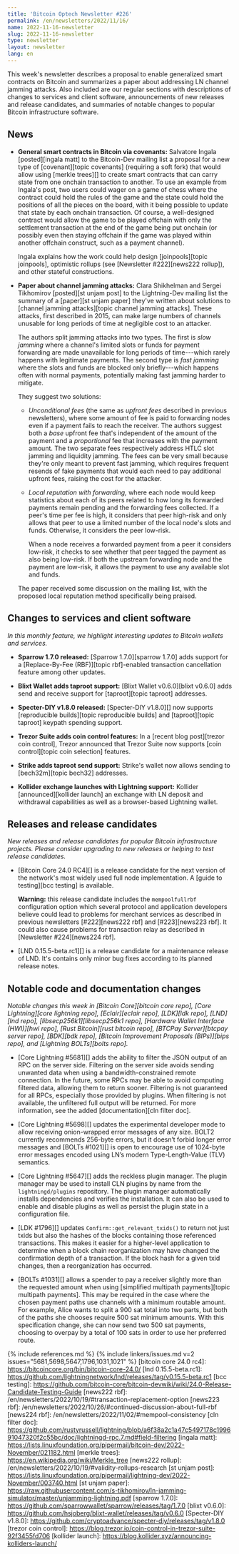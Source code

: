 ```yaml
---
title: 'Bitcoin Optech Newsletter #226'
permalink: /en/newsletters/2022/11/16/
name: 2022-11-16-newsletter
slug: 2022-11-16-newsletter
type: newsletter
layout: newsletter
lang: en
---
```

This week's newsletter describes a proposal to enable generalized smart
contracts on Bitcoin and summarizes a paper about addressing LN channel
jamming attacks.  Also included are our regular sections with
descriptions of changes to services and client software, announcements
of new releases and release candidates, and summaries of notable changes
to popular Bitcoin infrastructure software.

## News

- **General smart contracts in Bitcoin via covenants:** Salvatore Ingala
  [posted][ingala matt] to the Bitcoin-Dev mailing list a proposal for a
  new type of [covenant][topic covenants] (requiring a soft fork) that
  would allow using [merkle trees][] to create smart contracts that can
  carry state from one onchain transaction to another.  To use an
  example from Ingala's post, two users could wager on a game of chess
  where the contract could hold the rules of the game and the state
  could hold the positions of all the pieces on the board, with it being
  possible to update that state by each onchain transaction.  Of course,
  a well-designed contract would allow the game to be played offchain
  with only the settlement transaction at the end of the game being put
  onchain (or possibly even then staying offchain if the game was played
  within another offchain construct, such as a payment channel).

    Ingala explains how the work could help design [joinpools][topic
    joinpools], optimistic rollups (see [Newsletter #222][news222
    rollup]), and other stateful constructions.

- **Paper about channel jamming attacks:** Clara Shikhelman and Sergei
  Tikhomirov [posted][st unjam post] to the Lightning-Dev mailing list
  the summary of a [paper][st unjam paper] they've written about
  solutions to [channel jamming attacks][topic channel jamming attacks].
  These attacks, first described in 2015, can make large numbers of
  channels unusable for long periods of time at negligible cost to an
  attacker.

    The authors split jamming attacks into two types. The first is *slow
    jamming* where a channel's limited slots or funds for payment
    forwarding are made unavailable for long periods of time---which
    rarely happens with legitimate payments.  The second type is *fast
    jamming* where the slots and funds are blocked only briefly---which
    happens often with normal payments, potentially making fast jamming
    harder to mitigate.

    They suggest two solutions:

    - *Unconditional fees* (the same as *upfront fees* described in
      previous newsletters), where some amount of fee is paid to
      forwarding nodes even if a payment fails to reach the receiver.
      The authors suggest both a *base* upfront fee that's independent
      of the amount of the payment and a *proportional* fee that
      increases with the payment amount.  The two separate fees
      respectively address HTLC slot jamming and liquidity jamming.  The
      fees can be very small because they're only meant to prevent fast
      jamming, which requires frequent resends of fake payments that
      would each need to pay additional upfront fees, raising the cost
      for the attacker.

    - *Local reputation with forwarding,* where each node would keep
      statistics about each of its peers related to how long its
      forwarded payments remain pending and the forwarding fees
      collected.  If a peer's time per fee is high, it considers that
      peer high-risk and only allows that peer to use a limited number
      of the local node's slots and funds.  Otherwise, it considers the
      peer low-risk.

        When a node receives a forwarded payment from a peer it considers
        low-risk, it checks to see whether that peer tagged the
        payment as also being low-risk.  If both the upstream forwarding
        node and the payment are low-risk, it allows the payment to use
        any available slot and funds.

    The paper received some discussion on the mailing list, with the
    proposed local reputation method specifically being praised.

## Changes to services and client software

*In this monthly feature, we highlight interesting updates to Bitcoin
wallets and services.*

- **Sparrow 1.7.0 released:**
  [Sparrow 1.7.0][sparrow 1.7.0] adds support for a [Replace-By-Fee (RBF)][topic rbf]-enabled
  transaction cancellation feature among other updates.

- **Blixt Wallet adds taproot support:**
  [Blixt Wallet v0.6.0][blixt v0.6.0] adds send and receive support for [taproot][topic taproot] addresses.

- **Specter-DIY v1.8.0 released:**
  [Specter-DIY v1.8.0][] now supports [reproducible builds][topic reproducible
  builds] and [taproot][topic taproot] keypath spending support.

- **Trezor Suite adds coin control features:**
  In a [recent blog post][trezor coin control], Trezor announced that Trezor
  Suite now supports [coin control][topic coin selection] features.

- **Strike adds taproot send support:**
  Strike's wallet now allows sending to [bech32m][topic bech32] addresses.

- **Kollider exchange launches with Lightning support:**
  Kollider [announced][kollider launch] an exchange with LN deposit and
  withdrawal capabilities as well as a browser-based Lightning wallet.

## Releases and release candidates

*New releases and release candidates for popular Bitcoin infrastructure
projects.  Please consider upgrading to new releases or helping to test
release candidates.*

- [Bitcoin Core 24.0 RC4][] is a release candidate for the
  next version of the network's most widely used full node
  implementation.  A [guide to testing][bcc testing] is available.

  **Warning:** this release candidate includes the `mempoolfullrbf`
  configuration option which several protocol and application developers
  believe could lead to problems for merchant services as described in
  previous newsletters [#222][news222 rbf] and [#223][news223 rbf].  It
  could also cause problems for transaction relay as described in
  [Newsletter #224][news224 rbf].

- [LND 0.15.5-beta.rc1][] is a release candidate for a maintenance
  release of LND.  It's contains only minor bug fixes according to its
  planned release notes.

## Notable code and documentation changes

*Notable changes this week in [Bitcoin Core][bitcoin core repo], [Core
Lightning][core lightning repo], [Eclair][eclair repo], [LDK][ldk repo],
[LND][lnd repo], [libsecp256k1][libsecp256k1 repo], [Hardware Wallet
Interface (HWI)][hwi repo], [Rust Bitcoin][rust bitcoin repo], [BTCPay
Server][btcpay server repo], [BDK][bdk repo], [Bitcoin Improvement
Proposals (BIPs)][bips repo], and [Lightning BOLTs][bolts repo].*

- [Core Lightning #5681][] adds the ability to filter the JSON output of
  an RPC on the server side.  Filtering on the server side avoids
  sending unwanted data when using a bandwidth-constrained remote
  connection.  In the future, some RPCs may be able to avoid computing
  filtered data, allowing them to return sooner.  Filtering is not
  guaranteed for all RPCs, especially those provided by plugins.  When
  filtering is not available, the unfiltered full output will be
  returned.  For more information, see the added [documentation][cln
  filter doc].

- [Core Lightning #5698][] updates the experimental developer mode to
  allow receiving onion-wrapped error messages of any size. BOLT2
  currently recommends 256-byte errors, but it doesn’t forbid longer error
  messages and [BOLTs #1021][] is open to encourage use of 1024-byte
  error messages encoded using LN’s modern Type-Length-Value (TLV)
  semantics.

- [Core Lightning #5647][] adds the reckless plugin manager. The plugin manager
  may be used to install CLN plugins by name from the `lightningd/plugins`
  repository. The plugin manager automatically installs dependencies and verifies the
  installation. It can also be used to enable and disable plugins as well as
  persist the plugin state in a configuration file.

- [LDK #1796][] updates `Confirm::get_relevant_txids()` to return not
  just txids but also the hashes of the blocks containing those
  referenced transactions.  This makes it easier for a higher-level
  application to determine when a block chain reorganization may have
  changed the confirmation depth of a transaction.  If the block hash
  for a given txid changes, then a reorganization has occurred.

- [BOLTs #1031][] allows a spender to pay a receiver slightly more than
  the requested amount when using [simplified multipath payments][topic
  multipath payments].  This may be required in the case where the
  chosen payment paths use channels with a minimum routable amount.  For
  example, Alice wants to split a 900 sat total into two parts, but both
  of the paths she chooses require 500 sat minimum amounts.  With this
  specification change, she can now send two 500 sat payments, choosing
  to overpay by a total of 100 sats in order to use her preferred route.

{% include references.md %}
{% include linkers/issues.md v=2 issues="5681,5698,5647,1796,1031,1021" %}
[bitcoin core 24.0 rc4]: https://bitcoincore.org/bin/bitcoin-core-24.0/
[lnd 0.15.5-beta.rc1]: https://github.com/lightningnetwork/lnd/releases/tag/v0.15.5-beta.rc1
[bcc testing]: https://github.com/bitcoin-core/bitcoin-devwiki/wiki/24.0-Release-Candidate-Testing-Guide
[news222 rbf]: /en/newsletters/2022/10/19/#transaction-replacement-option
[news223 rbf]: /en/newsletters/2022/10/26/#continued-discussion-about-full-rbf
[news224 rbf]: /en/newsletters/2022/11/02/#mempool-consistency
[cln filter doc]: https://github.com/rustyrussell/lightning/blob/a6f38a2c1a47c5497178c199691047320f2c55bc/doc/lightningd-rpc.7.md#field-filtering
[ingala matt]: https://lists.linuxfoundation.org/pipermail/bitcoin-dev/2022-November/021182.html
[merkle trees]: https://en.wikipedia.org/wiki/Merkle_tree
[news222 rollup]: /en/newsletters/2022/10/19/#validity-rollups-research
[st unjam post]: https://lists.linuxfoundation.org/pipermail/lightning-dev/2022-November/003740.html
[st unjam paper]: https://raw.githubusercontent.com/s-tikhomirov/ln-jamming-simulator/master/unjamming-lightning.pdf
[sparrow 1.7.0]: https://github.com/sparrowwallet/sparrow/releases/tag/1.7.0
[blixt v0.6.0]: https://github.com/hsjoberg/blixt-wallet/releases/tag/v0.6.0
[Specter-DIY v1.8.0]: https://github.com/cryptoadvance/specter-diy/releases/tag/v1.8.0
[trezor coin control]: https://blog.trezor.io/coin-control-in-trezor-suite-92f3455fd706
[kollider launch]: https://blog.kollider.xyz/announcing-kolliders-launch/
